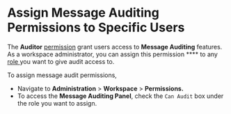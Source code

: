 # Assign Message Auditing Permissions to Specific Users

The **Auditor** [permission](../workspace-administration/permissions.md) grant users access to **Message Auditing** features. As a workspace administrator, you can assign this permission \*\*\*\* to any [role ](../workspace-administration/permissions.md#roles)you want to give audit access to.

To assign message audit permissions,

* Navigate to **Administration** > **Workspace** > **Permissions.**
* To access the **Message Auditing Panel**, check the `Can Audit` box under the role you want to assign.

